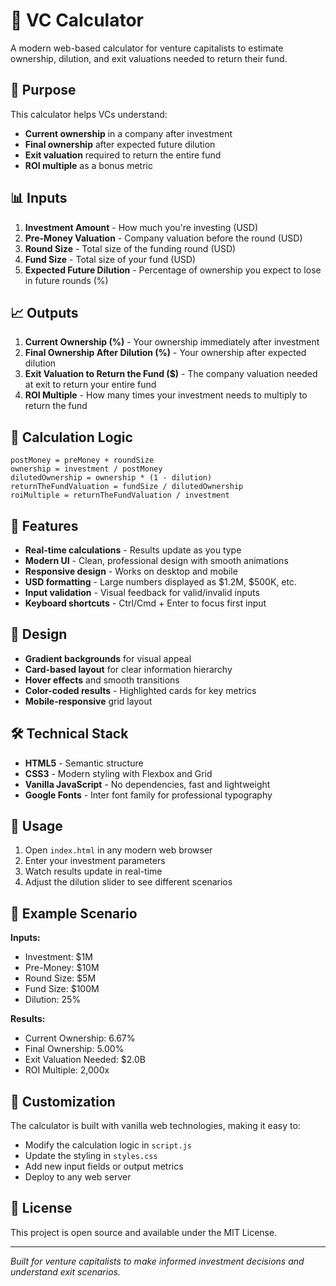 # 🧮 VC Calculator

A modern web-based calculator for venture capitalists to estimate ownership, dilution, and exit valuations needed to return their fund.

## 🎯 Purpose

This calculator helps VCs understand:
- **Current ownership** in a company after investment
- **Final ownership** after expected future dilution
- **Exit valuation** required to return the entire fund
- **ROI multiple** as a bonus metric

## 📊 Inputs

1. **Investment Amount** - How much you're investing (USD)
2. **Pre-Money Valuation** - Company valuation before the round (USD)
3. **Round Size** - Total size of the funding round (USD)
4. **Fund Size** - Total size of your fund (USD)
5. **Expected Future Dilution** - Percentage of ownership you expect to lose in future rounds (%)

## 📈 Outputs

1. **Current Ownership (%)** - Your ownership immediately after investment
2. **Final Ownership After Dilution (%)** - Your ownership after expected dilution
3. **Exit Valuation to Return the Fund ($)** - The company valuation needed at exit to return your entire fund
4. **ROI Multiple** - How many times your investment needs to multiply to return the fund

## 🧮 Calculation Logic

```
postMoney = preMoney + roundSize
ownership = investment / postMoney
dilutedOwnership = ownership * (1 - dilution)
returnTheFundValuation = fundSize / dilutedOwnership
roiMultiple = returnTheFundValuation / investment
```

## 🚀 Features

- **Real-time calculations** - Results update as you type
- **Modern UI** - Clean, professional design with smooth animations
- **Responsive design** - Works on desktop and mobile
- **USD formatting** - Large numbers displayed as $1.2M, $500K, etc.
- **Input validation** - Visual feedback for valid/invalid inputs
- **Keyboard shortcuts** - Ctrl/Cmd + Enter to focus first input

## 🎨 Design

- **Gradient backgrounds** for visual appeal
- **Card-based layout** for clear information hierarchy
- **Hover effects** and smooth transitions
- **Color-coded results** - Highlighted cards for key metrics
- **Mobile-responsive** grid layout

## 🛠️ Technical Stack

- **HTML5** - Semantic structure
- **CSS3** - Modern styling with Flexbox and Grid
- **Vanilla JavaScript** - No dependencies, fast and lightweight
- **Google Fonts** - Inter font family for professional typography

## 📱 Usage

1. Open `index.html` in any modern web browser
2. Enter your investment parameters
3. Watch results update in real-time
4. Adjust the dilution slider to see different scenarios

## 🎯 Example Scenario

**Inputs:**
- Investment: $1M
- Pre-Money: $10M
- Round Size: $5M
- Fund Size: $100M
- Dilution: 25%

**Results:**
- Current Ownership: 6.67%
- Final Ownership: 5.00%
- Exit Valuation Needed: $2.0B
- ROI Multiple: 2,000x

## 🔧 Customization

The calculator is built with vanilla web technologies, making it easy to:
- Modify the calculation logic in `script.js`
- Update the styling in `styles.css`
- Add new input fields or output metrics
- Deploy to any web server

## 📄 License

This project is open source and available under the MIT License.

---

*Built for venture capitalists to make informed investment decisions and understand exit scenarios.* 